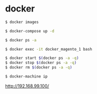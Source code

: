 # docker

```sh
$ docker images
```

```sh
$ docker-compose up -d
```

```sh
$ docker ps -a
```

```sh
$ docker exec -it docker_magento_1 bash
```

```sh
$ docker start $(docker ps -a -q)
$ docker stop $(docker ps -a -q)
$ docker rm $(docker ps -a -q)
```

```sh
$ docker-machine ip
```

http://192.168.99.100/
